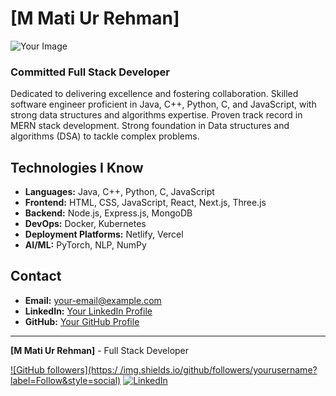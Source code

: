 # [M Mati Ur Rehman]

![Your Image](./Mati.jpg)

### Committed Full Stack Developer

Dedicated to delivering excellence and fostering collaboration. Skilled software engineer proficient in Java, C++, Python, C, and JavaScript, with strong data structures and algorithms expertise. Proven track record in MERN stack development. Strong foundation in Data structures and algorithms (DSA) to tackle complex problems.

## Technologies I Know

- **Languages:** Java, C++, Python, C, JavaScript
- **Frontend:** HTML, CSS, JavaScript, React, Next.js, Three.js
- **Backend:** Node.js, Express.js, MongoDB
- **DevOps:** Docker, Kubernetes
- **Deployment Platforms:** Netlify, Vercel
- **AI/ML:** PyTorch, NLP, NumPy

## Contact

- **Email:** [your-email@example.com](mailto:matishaikh7@gmail.com)
- **LinkedIn:** [Your LinkedIn Profile](www.linkedin.com/in/m-mati-ur-rehman-257219271)
- **GitHub:** [Your GitHub Profile](https://github.com/Mati-Shaikh)

---

**[M Mati Ur Rehman]** - Full Stack Developer

[![GitHub followers](https:/  /img.shields.io/github/followers/yourusername?label=Follow&style=social)](https://github.com/yourusername) [![LinkedIn](https://img.shields.io/badge/LinkedIn-Connect-blue)](www.linkedin.com/in/m-mati-ur-rehman-257219271)
